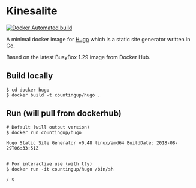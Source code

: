 # Kinesalite

[![Docker Automated build](https://img.shields.io/docker/build/countingup/hugo.svg)](https://hub.docker.com/r/countingup/hugo/builds/)

A minimal docker image for [Hugo](https://gohugo.io) which is a static site generator written in Go.

Based on the latest BusyBox 1.29 image from Docker Hub.

## Build locally

```
$ cd docker-hugo
$ docker build -t countingup/hugo .
```

## Run (will pull from dockerhub)

```
# Default (will output version)
$ docker run countingup/hugo

Hugo Static Site Generator v0.48 linux/amd64 BuildDate: 2018-08-29T06:33:51Z


# For interactive use (with tty)
$ docker run -it countingup/hugo /bin/sh

/ $
```
